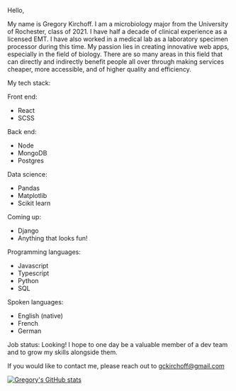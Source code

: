 Hello,

My name is Gregory Kirchoff. I am a microbiology major from the University of Rochester, class of 2021. I have half a decade of clinical experience as a licensed EMT. I have also worked in a medical lab as a laboratory specimen processor during this time. My passion lies in creating innovative web apps, especially in the field of biology. There are so many areas in this field that can directly and indirectly benefit people all over through making services cheaper, more accessible, and of higher quality and efficiency.


My tech stack:

Front end:
- React
- SCSS

Back end:
- Node
- MongoDB
- Postgres

Data science:
- Pandas
- Matplotlib
- Scikit learn

Coming up:
- Django
- Anything that looks fun!

Programming languages:
- Javascript
- Typescript
- Python
- SQL

Spoken languages:
- English (native)
- French
- German



Job status: Looking! I hope to one day be a valuable member of a dev team and to grow my skills alongside them.

If you would like to contact me, please reach out to gckirchoff@gmail.com

[![Gregory's GitHub stats](https://github-readme-stats.vercel.app/api?username=gckirchoff)](https://github.com/gckirchoff/github-readme-stats)
